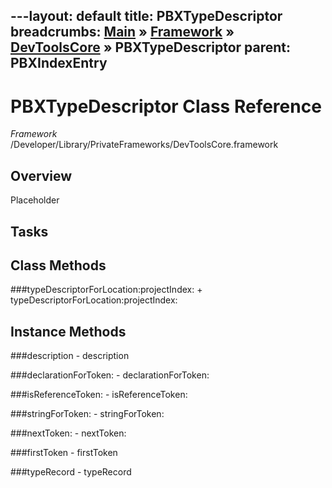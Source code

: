 ---layout: default
title: PBXTypeDescriptor
breadcrumbs: <a href="/index.html">Main</a> &raquo; <a href="/Frameworks.html">Framework</a> &raquo; <a href="/Frameworks/DevToolsCore.html">DevToolsCore</a> &raquo; PBXTypeDescriptor
parent: PBXIndexEntry 
---
# PBXTypeDescriptor Class Reference

*Framework* /Developer/Library/PrivateFrameworks/DevToolsCore.framework

## Overview

Placeholder

## Tasks

## Class Methods

<a name="+typeDescriptorForLocation:projectIndex:"></a>
###typeDescriptorForLocation:projectIndex:
    + typeDescriptorForLocation:projectIndex:

## Instance Methods

<a name="-description"></a>
###description
    - description

<a name="-declarationForToken:"></a>
###declarationForToken:
    - declarationForToken:

<a name="-isReferenceToken:"></a>
###isReferenceToken:
    - isReferenceToken:

<a name="-stringForToken:"></a>
###stringForToken:
    - stringForToken:

<a name="-nextToken:"></a>
###nextToken:
    - nextToken:

<a name="-firstToken"></a>
###firstToken
    - firstToken

<a name="-typeRecord"></a>
###typeRecord
    - typeRecord

